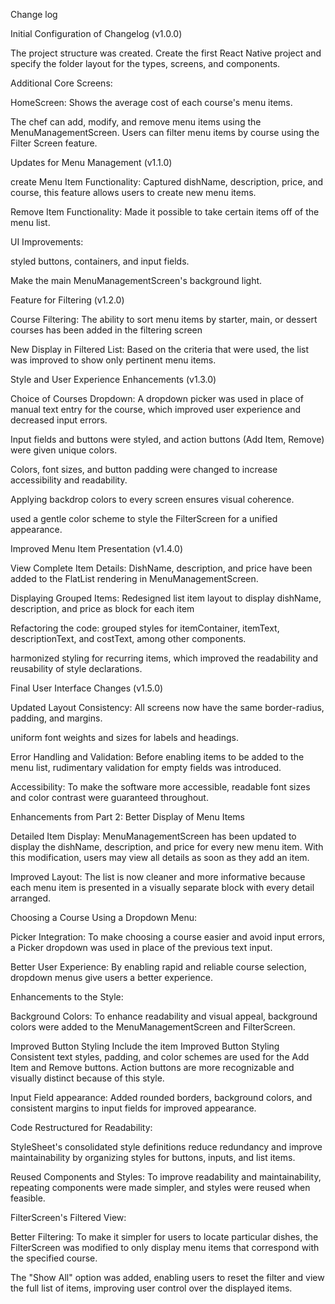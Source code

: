 Change log

Initial Configuration of Changelog (v1.0.0) 

The project structure was created. Create the first React Native project and specify the folder layout for the types, screens, and components. 

Additional Core Screens: 

HomeScreen: Shows the average cost of each course's menu items. 

The chef can add, modify, and remove menu items using the MenuManagementScreen. 
Users can filter menu items by course using the Filter Screen feature. 

Updates for Menu Management (v1.1.0) 

create Menu Item Functionality: Captured dishName, description, price, and course, this feature allows users to create new menu items. 

Remove Item Functionality: Made it possible to take certain items off of the menu list. 

UI Improvements: 

styled buttons, containers, and input fields. 

Make the main MenuManagementScreen's background light. 

Feature for Filtering (v1.2.0) 

Course Filtering: The ability to sort menu items by starter, main, or dessert courses has been added in the filtering screen  

New Display in Filtered List: Based on the criteria that were used, the list was improved to show only pertinent menu items. 

Style and User Experience Enhancements (v1.3.0) 

Choice of Courses Dropdown: A dropdown picker was used in place of manual text entry for the course, which improved user experience and decreased input errors. 

Input fields and buttons were styled, and action buttons (Add Item, Remove) were given unique colors. 

Colors, font sizes, and button padding were changed to increase accessibility and readability. 

Applying backdrop colors to every screen ensures visual coherence. 

used a gentle color scheme to style the FilterScreen for a unified appearance. 

Improved Menu Item Presentation (v1.4.0) 

View Complete Item Details: DishName, description, and price have been added to the FlatList rendering in MenuManagementScreen. 

Displaying Grouped Items: Redesigned list item layout to display dishName, description, and price as block for each item  

Refactoring the code: grouped styles for itemContainer, itemText, descriptionText, and costText, among other components. 

harmonized styling for recurring items, which improved the readability and reusability of style declarations. 

Final User Interface Changes (v1.5.0) 

Updated Layout Consistency: All screens now have the same border-radius, padding, and margins. 

uniform font weights and sizes for labels and headings. 

Error Handling and Validation: Before enabling items to be added to the menu list, rudimentary validation for empty fields was introduced. 

Accessibility: To make the software more accessible, readable font sizes and color contrast were guaranteed throughout. 

 

 

 

 

 

Enhancements from Part 2: Better Display of Menu Items 

 

Detailed Item Display: MenuManagementScreen has been updated to display the dishName, description, and price for every new menu item. With this modification, users may view all details as soon as they add an item. 

Improved Layout: The list is now cleaner and more informative because each menu item is presented in a visually separate block with every detail arranged. 

Choosing a Course Using a Dropdown Menu: 

 

Picker Integration: To make choosing a course easier and avoid input errors, a Picker dropdown was used in place of the previous text input. 

Better User Experience: By enabling rapid and reliable course selection, dropdown menus give users a better experience. 

Enhancements to the Style: 

 

Background Colors: To enhance readability and visual appeal, background colors were added to the MenuManagementScreen and FilterScreen. 

Improved Button Styling Include the item Improved Button Styling Consistent text styles, padding, and color schemes are used for the Add Item and Remove buttons. Action buttons are more recognizable and visually distinct because of this style. 

Input Field appearance: Added rounded borders, background colors, and consistent margins to input fields for improved appearance. 

Code Restructured for Readability: 

 

StyleSheet's consolidated style definitions reduce redundancy and improve maintainability by organizing styles for buttons, inputs, and list items. 

Reused Components and Styles: To improve readability and maintainability, repeating components were made simpler, and styles were reused when feasible. 

FilterScreen's Filtered View: 

 

Better Filtering: To make it simpler for users to locate particular dishes, the FilterScreen was modified to only display menu items that correspond with the specified course. 

The "Show All" option was added, enabling users to reset the filter and view the full list of items, improving user control over the displayed items.  

 
